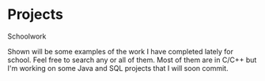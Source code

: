 # Projects
Schoolwork

Shown will be some examples of the work I have completed lately for school. 
Feel free to search any or all of them. Most of them are in C/C++ but I'm working on some Java and SQL projects that I will soon commit.
